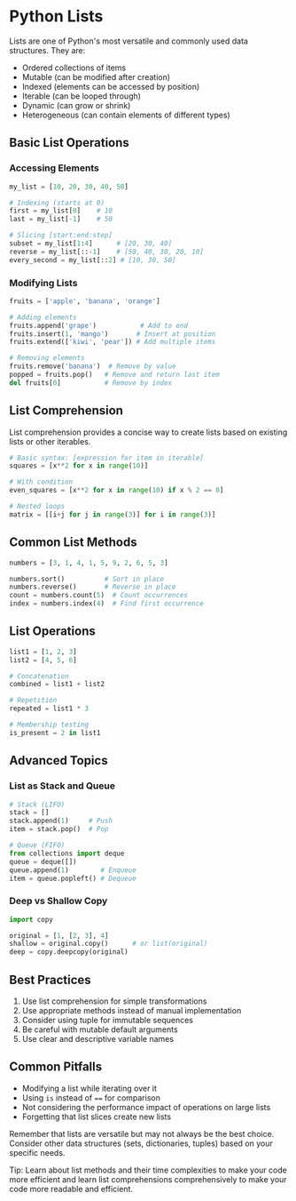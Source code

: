 # Python Lists

Lists are one of Python's most versatile and commonly used data structures. They are:
- Ordered collections of items
- Mutable (can be modified after creation)
- Indexed (elements can be accessed by position)
- Iterable (can be looped through)
- Dynamic (can grow or shrink)
- Heterogeneous (can contain elements of different types)

## Basic List Operations

### Accessing Elements

```python
my_list = [10, 20, 30, 40, 50]

# Indexing (starts at 0)
first = my_list[0]    # 10
last = my_list[-1]    # 50

# Slicing [start:end:step]
subset = my_list[1:4]      # [20, 30, 40]
reverse = my_list[::-1]    # [50, 40, 30, 20, 10]
every_second = my_list[::2] # [10, 30, 50]
```

### Modifying Lists
```python
fruits = ['apple', 'banana', 'orange']

# Adding elements
fruits.append('grape')           # Add to end
fruits.insert(1, 'mango')       # Insert at position
fruits.extend(['kiwi', 'pear']) # Add multiple items

# Removing elements
fruits.remove('banana')  # Remove by value
popped = fruits.pop()   # Remove and return last item
del fruits[0]           # Remove by index
```

## List Comprehension
List comprehension provides a concise way to create lists based on existing lists or other iterables.

```python
# Basic syntax: [expression for item in iterable]
squares = [x**2 for x in range(10)]

# With condition
even_squares = [x**2 for x in range(10) if x % 2 == 0]

# Nested loops
matrix = [[i+j for j in range(3)] for i in range(3)]
```

## Common List Methods
```python
numbers = [3, 1, 4, 1, 5, 9, 2, 6, 5, 3]

numbers.sort()          # Sort in place
numbers.reverse()       # Reverse in place
count = numbers.count(5)  # Count occurrences
index = numbers.index(4)  # Find first occurrence
```

## List Operations
```python
list1 = [1, 2, 3]
list2 = [4, 5, 6]

# Concatenation
combined = list1 + list2

# Repetition
repeated = list1 * 3

# Membership testing
is_present = 2 in list1
```

## Advanced Topics

### List as Stack and Queue
```python
# Stack (LIFO)
stack = []
stack.append(1)     # Push
item = stack.pop()  # Pop

# Queue (FIFO)
from collections import deque
queue = deque([])
queue.append(1)        # Enqueue
item = queue.popleft() # Dequeue
```

### Deep vs Shallow Copy
```python
import copy

original = [1, [2, 3], 4]
shallow = original.copy()      # or list(original)
deep = copy.deepcopy(original)
```

## Best Practices
1. Use list comprehension for simple transformations
2. Use appropriate methods instead of manual implementation
3. Consider using tuple for immutable sequences
4. Be careful with mutable default arguments
5. Use clear and descriptive variable names

## Common Pitfalls
- Modifying a list while iterating over it
- Using `is` instead of `==` for comparison
- Not considering the performance impact of operations on large lists
- Forgetting that list slices create new lists

Remember that lists are versatile but may not always be the best choice. Consider other data structures (sets, dictionaries, tuples) based on your specific needs.



Tip: Learn about list methods and their time complexities to make your code more efficient and learn list comprehensions comprehensively to make your code more readable and efficient.
